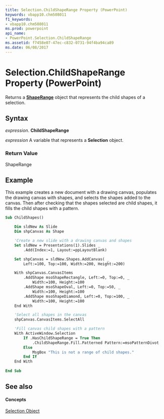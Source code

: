 ```yaml
---
title: Selection.ChildShapeRange Property (PowerPoint)
keywords: vbapp10.chm508011
f1_keywords:
- vbapp10.chm508011
ms.prod: powerpoint
api_name:
- PowerPoint.Selection.ChildShapeRange
ms.assetid: f7458e07-47ec-c832-0731-94f4ba94ca89
ms.date: 06/08/2017
---
```



# Selection.ChildShapeRange Property (PowerPoint)

Returns a **[ShapeRange](shaperange-object-powerpoint.md)** object that represents the child shapes of a selection.


## Syntax

 _expression_. **ChildShapeRange**

 _expression_ A variable that represents a **Selection** object.


### Return Value

ShapeRange


## Example

This example creates a new document with a drawing canvas, populates the drawing canvas with shapes, and selects the shapes added to the canvas. Then after checking that the shapes selected are child shapes, it fills the child shapes with a pattern.


```vb
Sub ChildShapes()

    Dim sldNew As Slide
    Dim shpCanvas As Shape

    'Create a new slide with a drawing canvas and shapes
    Set sldNew = Presentations(1).Slides _
        .Add(Index:=1, Layout:=ppLayoutBlank)

    Set shpCanvas = sldNew.Shapes.AddCanvas( _
        Left:=100, Top:=100, Width:=200, Height:=200)

    With shpCanvas.CanvasItems
        .AddShape msoShapeRectangle, Left:=0, Top:=0, _
            Width:=100, Height:=100
        .AddShape msoShapeOval, Left:=0, Top:=50, _
            Width:=100, Height:=100
        .AddShape msoShapeDiamond, Left:=0, Top:=100, _
            Width:=100, Height:=100
    End With

    'Select all shapes in the canvas
    shpCanvas.CanvasItems.SelectAll

    'Fill canvas child shapes with a pattern
    With ActiveWindow.Selection
        If .HasChildShapeRange = True Then
            .ChildShapeRange.Fill.Patterned Pattern:=msoPatternDivot
        Else
            MsgBox "This is not a range of child shapes."
        End If
    End With
	
End Sub
```


## See also


#### Concepts


[Selection Object](selection-object-powerpoint.md)

